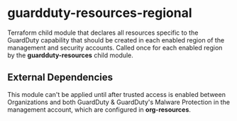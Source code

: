 # guardduty-resources-regional

Terraform child module that declares all resources specific to the GuardDuty capability that should be created in each enabled region of the management and security accounts. Called once for each enabled region by the **guardduty-resources** child module.

## External Dependencies

This module can't be applied until after trusted access is enabled between Organizations and both GuardDuty & GuardDuty's Malware Protection in the management account, which are configured in **org-resources**.
